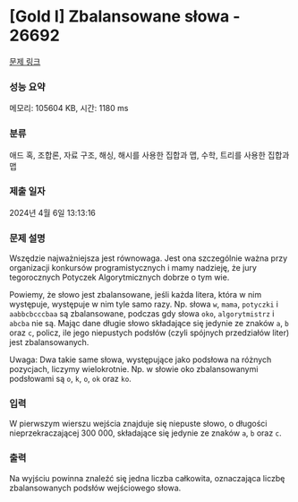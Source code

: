 # [Gold I] Zbalansowane słowa - 26692 

[문제 링크](https://www.acmicpc.net/problem/26692) 

### 성능 요약

메모리: 105604 KB, 시간: 1180 ms

### 분류

애드 혹, 조합론, 자료 구조, 해싱, 해시를 사용한 집합과 맵, 수학, 트리를 사용한 집합과 맵

### 제출 일자

2024년 4월 6일 13:13:16

### 문제 설명

<p>Wszędzie najważniejsza jest równowaga. Jest ona szczególnie ważna przy organizacji konkursów programistycznych i mamy nadzieję, że jury tegorocznych Potyczek Algorytmicznych dobrze o tym wie.</p>

<p>Powiemy, że słowo jest zbalansowane, jeśli każda litera, która w nim występuje, występuje w nim tyle samo razy. Np. słowa <code>w</code>, <code>mama</code>, <code>potyczki</code> i <code>aabbcbcccbaa</code> są zbalansowane, podczas gdy słowa <code>oko</code>, <code>algorytmistrz</code> i <code>abcba</code> nie są. Mając dane długie słowo składające się jedynie ze znaków <code>a</code>, <code>b</code> oraz <code>c</code>, policz, ile jego niepustych podsłów (czyli spójnych przedziałów liter) jest zbalansowanych.</p>

<p>Uwaga: Dwa takie same słowa, występujące jako podsłowa na różnych pozycjach, liczymy wielokrotnie. Np. w słowie oko zbalansowanymi podsłowami są <code>o</code>, <code>k</code>, <code>o</code>, <code>ok</code> oraz <code>ko</code>.</p>

### 입력 

 <p>W pierwszym wierszu wejścia znajduje się niepuste słowo, o długości nieprzekraczającej 300 000, składające się jedynie ze znaków <code>a</code>, <code>b</code> oraz <code>c</code>.</p>

### 출력 

 <p>Na wyjściu powinna znaleźć się jedna liczba całkowita, oznaczająca liczbę zbalansowanych podsłów wejściowego słowa.</p>

